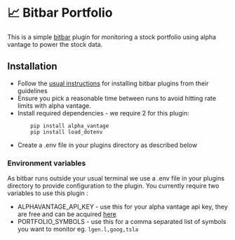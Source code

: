 # 📈 Bitbar Portfolio

This is a simple [bitbar](ttps://github.com/matryer/bitbar) plugin for monitoring a stock portfolio using alpha vantage to power the stock data.

## Installation

- Follow the [usual instructions](https://github.com/matryer/bitbar#installing-plugins) for installing bitbar plugins from their guidelines
- Ensure you pick a reasonable time between runs to avoid hitting rate limits with alpha vantage.
- Install required dependencies - we require 2 for this plugin:
  ```
      pip install alpha_vantage
      pip install load_dotenv
  ```
- Create a .env file in your plugins directory as described below

### Environment variables

As bitbar runs outside your usual terminal we use a .env file in your plugins directory to provide configuration to the plugin.
You currently require two variables to use this plugin :

- ALPHAVANTAGE_API_KEY - use this for your alpha vantage api key, they are free and can be acquired [here](https://www.alphavantage.co/support/#api-key)
- PORTFOLIO_SYMBOLS - use this for a comma separated list of symbols you want to monitor eg. `lgen.l,goog,tsla`
